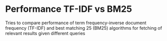 # Performance TF-IDF vs BM25
 Tries to compare performance of term frequency-inverse document frequency (TF-IDF) and best matching 25 (BM25) algorithms for fetching of relevant results given different queries
